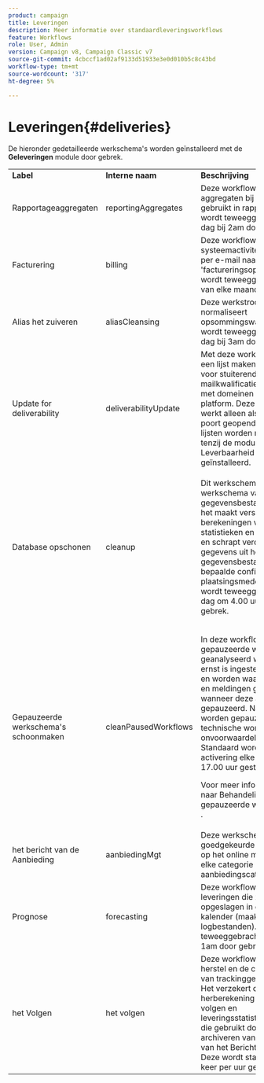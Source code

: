 ```yaml
---
product: campaign
title: Leveringen
description: Meer informatie over standaardleveringsworkflows
feature: Workflows
role: User, Admin
version: Campaign v8, Campaign Classic v7
source-git-commit: 4cbccf1ad02af9133d51933e3e0d010b5c8c43bd
workflow-type: tm+mt
source-wordcount: '317'
ht-degree: 5%

---
```



# Leveringen{#deliveries}



De hieronder gedetailleerde werkschema&#39;s worden geïnstalleerd met de **Geleveringen** module door gebrek.

<table> 
 <tbody> 
  <tr> 
   <td> <strong>Label</strong><br /> </td> 
   <td> <strong> Interne naam </strong><br /> </td> 
   <td> <strong>Beschrijving</strong><br /> </td> 
  </tr> 
  <tr> 
   <td> <span class="uicontrol">Rapportageaggregaten</span> <br /> </td> 
   <td> <span class="uicontrol">reportingAggregates</span> <br /> </td> 
   <td> Deze workflow werkt aggregaten bij die worden gebruikt in rapporten. Het wordt teweeggebracht elke dag bij 2am door gebrek.<br /> </td> 
  </tr> 
  <tr> 
   <td> <span class="uicontrol">Facturering</span> <br /> </td> 
   <td> <span class="uicontrol">billing</span> <br /> </td> 
   <td> Deze workflow stuurt het systeemactiviteitenrapport per e-mail naar de 'factureringsoperator'. Het wordt teweeggebracht 25th van elke maand door gebrek.<br /> </td> 
  </tr> 
  <tr> 
   <td> <span class="uicontrol"> Alias het zuiveren </span> <br /> </td> 
   <td> <span class="uicontrol"> aliasCleansing </span> <br /> </td> 
   <td> Deze werkstroom normaliseert opsommingswaarden. Het wordt teweeggebracht elke dag bij 3am door gebrek.<br /> </td> 
  </tr> 
  <tr> 
   <td> <span class="uicontrol">Update for deliverability</span> <br /> </td> 
   <td> <span class="uicontrol">deliverabilityUpdate</span> <br /> </td> 
   <td> Met deze workflow kunt u een lijst maken met regels voor stuiterende mailkwalificatie en een lijst met domeinen en MX's in het platform. Deze workflow werkt alleen als de HTTPS-poort geopend is. Deze lijsten worden niet bijgewerkt tenzij de module van de Leverbaarheid wordt geïnstalleerd.<br /> </td> 
  </tr> 
  <tr> 
   <td> <span class="uicontrol">Database opschonen</span> <br /> </td> 
   <td> <span class="uicontrol">cleanup</span> <br /> </td> 
   <td> <p>Dit werkschema is het werkschema van het gegevensbestandonderhoud: het maakt verschillende berekeningen van de statistieken en de processen, en schrapt verouderde gegevens uit het gegevensbestand volgens de bepaalde configuratie in de plaatsingsmedewerker. Het wordt teweeggebracht elke dag om 4.00 uur door gebrek.</p></td> 
  </tr> 
  <tr> 
   <td> <span class="uicontrol"> Gepauzeerde werkschema's schoonmaken </span> <br /> </td> 
   <td> <span class="uicontrol"> cleanPausedWorkflows </span> <br /> </td> 
   <td> <p>In deze workflow worden gepauzeerde workflows geanalyseerd waarvoor de ernst is ingesteld op Normaal en worden waarschuwingen en meldingen geactiveerd wanneer deze al te lang zijn gepauzeerd. Na een maand worden gepauzeerde technische workflows onvoorwaardelijk gestopt. Standaard wordt de activering elke maandag om 17.00 uur gestart.</p> <p>Voor meer informatie, verwijs naar Behandeling van gepauzeerde werkschema's </a>.</p></td> 
  </tr> 
  <tr> 
   <td> <span class="uicontrol"> het bericht van de Aanbieding </span> <br /> </td> 
   <td> <span class="uicontrol"> aanbiedingMgt </span> <br /> </td> 
   <td> Deze werkschema stelt goedgekeurde aanbiedingen op het online milieu, evenals elke categorie in de aanbiedingscatalogus op.<br /> </td> 
  </tr> 
  <tr> 
   <td> <span class="uicontrol">Prognose</span> <br /> </td> 
   <td> <span class="uicontrol">forecasting</span> <br /> </td> 
   <td> Deze workflow analyseert leveringen die zijn opgeslagen in de voorlopige kalender (maakt voorlopige logbestanden). Het wordt teweeggebracht elke dag bij 1am door gebrek.<br /> </td> 
  </tr> 
  <tr> 
   <td> <span class="uicontrol"> het Volgen </span> <br /> </td> 
   <td> <span class="uicontrol"> het volgen </span> <br /> </td> 
   <td> Deze workflow voert het herstel en de consolidatie van trackinggegevens uit. Het verzekert ook de herberekening van het volgen en leveringsstatistieken, vooral die gebruikt door het archiveren van het Centrum van het Bericht werkschema. Deze wordt standaard één keer per uur geactiveerd. <br /> </td> 
  </tr> 
 </tbody> 
</table>


